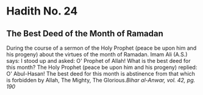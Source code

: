 Hadith No. 24
=============

The Best Deed of the Month of Ramadan
-------------------------------------

During the course of a sermon of the Holy Prophet (peace be upon him and
his progeny) about the virtues of the month of Ramadan. Imam Ali (A.S.)
says: I stood up and asked: O' Prophet of Allah! What is the best deed
for this month? The Holy Prophet (peace be upon him and his progeny)
replied: O' Abul-Hasan! The best deed for this month is abstinence from
that which is forbidden by Allah, The Mighty, The Glorious.*Bihar
al-Anwar, vol. 42, pg. 190*


